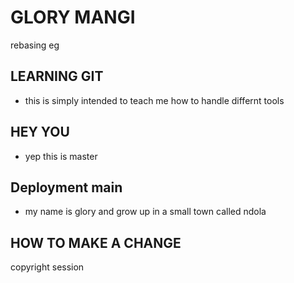 
# GLORY MANGI
 rebasing eg 
## LEARNING GIT
 - this is simply intended to teach me how to handle differnt tools

## HEY YOU
 - yep this is master
## Deployment main
- my name is glory and grow up in a small town called ndola
## HOW TO MAKE A CHANGE

copyright session
